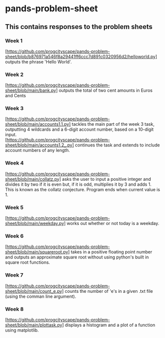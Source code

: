 # pands-problem-sheet
## This contains responses to the problem sheets
### Week 1
[https://github.com/progcityscape/pands-problem-sheet/blob/b876971a546f8a29441ff6ccc7d891c0320956d2/helloworld.py] outputs the phrase 'Hello World'. <br>
### Week 2
[https://github.com/progcityscape/pands-problem-sheet/blob/main/bank.py] outputs the total of two cent amounts in Euros and Cents<br>
### Week 3
[https://github.com/progcityscape/pands-problem-sheet/blob/main/accounts1.1.py] tackles the main part of the week 3 task, outputting 4 wildcards and a 6-digit account number, based on a 10-digit input.<br>
[https://github.com/progcityscape/pands-problem-sheet/blob/main/accounts1.2_.py] continues the task and extends to include account numbers of any length. <br>
### Week 4
[https://github.com/progcityscape/pands-problem-sheet/blob/main/collatz.py] asks the user to input a positive integer and divides it by two if it is even but, if it is odd, multiplies it by 3 and adds 1.  This is known as the collatz conjecture.  Program ends when current value is 1. <br>
### Week 5
[https://github.com/progcityscape/pands-problem-sheet/blob/main/weekday.py] works out whether or not today is a weekday.  <br>
### Week 6
[https://github.com/progcityscape/pands-problem-sheet/blob/main/squareroot.py] takes in a positive floating point number and outputs an approximate square root without using python's built in square root functions.  <br>
### Week 7
[https://github.com/progcityscape/pands-problem-sheet/blob/main/count_e.py] counts the number of 'e's in a given .txt file (using the comman line argument).  <br>
### Week 8
[https://github.com/progcityscape/pands-problem-sheet/blob/main/plottask.py] displays a histogram and a plot of a function using matplotlib.  <br>


